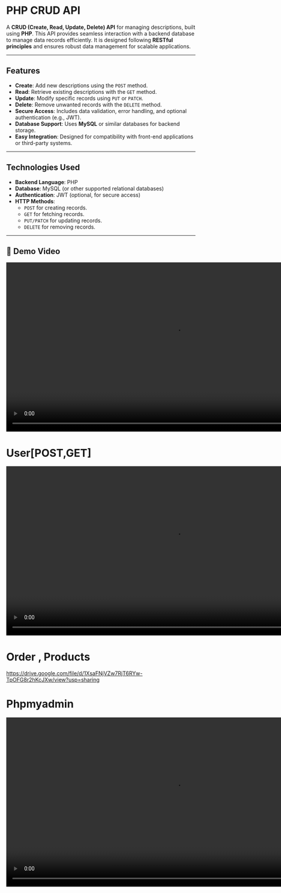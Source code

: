 # PHP CRUD API

A **CRUD (Create, Read, Update, Delete) API** for managing descriptions, built using **PHP**. This API provides seamless interaction with a backend database to manage data records efficiently. It is designed following **RESTful principles** and ensures robust data management for scalable applications.

---

## Features

- **Create**: Add new descriptions using the `POST` method.
- **Read**: Retrieve existing descriptions with the `GET` method.
- **Update**: Modify specific records using `PUT` or `PATCH`.
- **Delete**: Remove unwanted records with the `DELETE` method.
- **Secure Access**: Includes data validation, error handling, and optional authentication (e.g., JWT).
- **Database Support**: Uses **MySQL** or similar databases for backend storage.
- **Easy Integration**: Designed for compatibility with front-end applications or third-party systems.

---

## Technologies Used

- **Backend Language**: PHP
- **Database**: MySQL (or other supported relational databases)
- **Authentication**: JWT (optional, for secure access)
- **HTTP Methods**: 
  - `POST` for creating records.
  - `GET` for fetching records.
  - `PUT/PATCH` for updating records.
  - `DELETE` for removing records.

---

## 🎥 Demo Video  

<div align="center">
  <video height="450" controls src="https://github.com/user-attachments/assets/15b41e43-8301-474c-a5f7-0dd87bacf15a"></video>
</div>



# User[POST,GET]
<div align="center">
  <video height="450" controls src="https://github.com/user-attachments/assets/450146d7-0cd9-4e8a-9457-39dc95be540e"></video>
</div>


# Order , Products

https://drive.google.com/file/d/1XsaFNjVZw7RjT6RYw-TpOFG8r2hKcJXw/view?usp=sharing

# Phpmyadmin
<div align="center">
  <video height="450" controls src="https://github.com/user-attachments/assets/9d8ded55-8ff3-40f3-9f31-292faea0489d"></video>
</div>














